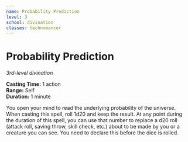 ```yaml
---
name: Probability Prediction 
level: 3
school: divination
classes: technomancer
---
```


# Probability Prediction

_3rd-level divination_

**Casting Time:** 1 action    
**Range:** Self    
**Duration:** 1 minute

You open your mind to read the underlying probability of the universe. When casting this spell, roll 1d20 and keep the result. At any point during the duration of this spell, you can use that number to replace a d20 roll (attack roll, saving throw, skill check, etc.) about to be made by you or a creature you can see. You need to declare this before the dice is rolled.
